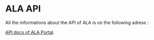 # ALA API

All the informations about the API of ALA is on the following adress :

[API docs of ALA Portal](http://api.ala.org.au).